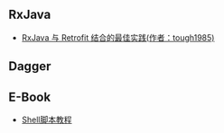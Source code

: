 ## RxJava

* [RxJava 与 Retrofit 结合的最佳实践(作者：tough1985)](http://gank.io/post/56e80c2c677659311bed9841)


## Dagger

## E-Book

* [Shell脚本教程](http://c.biancheng.net/cpp/shell/)